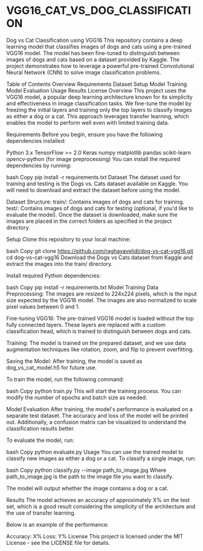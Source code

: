 # VGG16_CAT_VS_DOG_CLASSIFICATION

Dog vs Cat Classification using VGG16
This repository contains a deep learning model that classifies images of dogs and cats using a pre-trained VGG16 model. The model has been fine-tuned to distinguish between images of dogs and cats based on a dataset provided by Kaggle. The project demonstrates how to leverage a powerful pre-trained Convolutional Neural Network (CNN) to solve image classification problems.

Table of Contents
Overview
Requirements
Dataset
Setup
Model Training
Model Evaluation
Usage
Results
License
Overview
This project uses the VGG16 model, a popular deep learning architecture known for its simplicity and effectiveness in image classification tasks. We fine-tune the model by freezing the initial layers and training only the top layers to classify images as either a dog or a cat. This approach leverages transfer learning, which enables the model to perform well even with limited training data.

Requirements
Before you begin, ensure you have the following dependencies installed:

Python 3.x
TensorFlow >= 2.0
Keras
numpy
matplotlib
pandas
scikit-learn
opencv-python (for image preprocessing)
You can install the required dependencies by running:

bash
Copy
pip install -r requirements.txt
Dataset
The dataset used for training and testing is the Dogs vs. Cats dataset available on Kaggle. You will need to download and extract the dataset before using the model.

Dataset Structure:
train/: Contains images of dogs and cats for training.
test/: Contains images of dogs and cats for testing (optional, if you'd like to evaluate the model).
Once the dataset is downloaded, make sure the images are placed in the correct folders as specified in the project directory.

Setup
Clone this repository to your local machine:

bash
Copy
git clone https://github.com/raghavavelidi/dog-vs-cat-vgg16.git
cd dog-vs-cat-vgg16
Download the Dogs vs Cats dataset from Kaggle and extract the images into the train/ directory.

Install required Python dependencies:

bash
Copy
pip install -r requirements.txt
Model Training
Data Preprocessing: The images are resized to 224x224 pixels, which is the input size expected by the VGG16 model. The images are also normalized to scale pixel values between 0 and 1.

Fine-tuning VGG16: The pre-trained VGG16 model is loaded without the top fully connected layers. These layers are replaced with a custom classification head, which is trained to distinguish between dogs and cats.

Training: The model is trained on the prepared dataset, and we use data augmentation techniques like rotation, zoom, and flip to prevent overfitting.

Saving the Model: After training, the model is saved as dog_vs_cat_model.h5 for future use.

To train the model, run the following command:

bash
Copy
python train.py
This will start the training process. You can modify the number of epochs and batch size as needed.

Model Evaluation
After training, the model's performance is evaluated on a separate test dataset. The accuracy and loss of the model will be printed out. Additionally, a confusion matrix can be visualized to understand the classification results better.

To evaluate the model, run:

bash
Copy
python evaluate.py
Usage
You can use the trained model to classify new images as either a dog or a cat. To classify a single image, run:

bash
Copy
python classify.py --image path_to_image.jpg
Where path_to_image.jpg is the path to the image file you want to classify.

The model will output whether the image contains a dog or a cat.

Results
The model achieves an accuracy of approximately X% on the test set, which is a good result considering the simplicity of the architecture and the use of transfer learning.

Below is an example of the performance:

Accuracy: X%
Loss: Y%
License
This project is licensed under the MIT License - see the LICENSE file for details.


